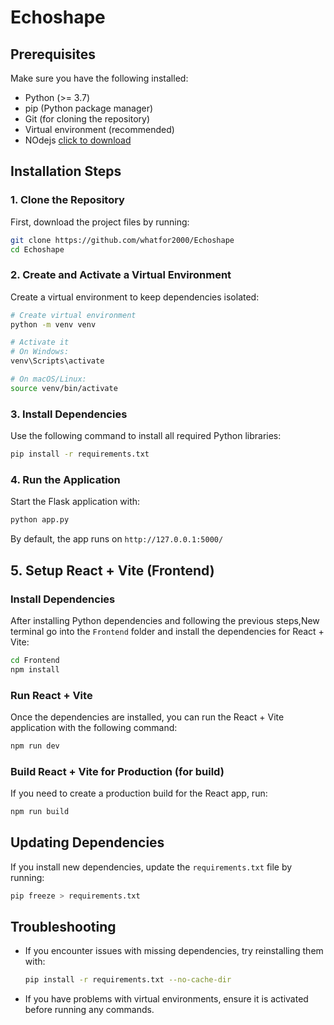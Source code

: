 # Echoshape


## Prerequisites
Make sure you have the following installed:
- Python (>= 3.7)
- pip (Python package manager)
- Git (for cloning the repository)
- Virtual environment (recommended)
- NOdejs [click to download](https://nodejs.org/en)

## Installation Steps

### 1. Clone the Repository
First, download the project files by running:
```sh
git clone https://github.com/whatfor2000/Echoshape
cd Echoshape
```

### 2. Create and Activate a Virtual Environment
Create a virtual environment to keep dependencies isolated:
```sh
# Create virtual environment
python -m venv venv

# Activate it
# On Windows:
venv\Scripts\activate

# On macOS/Linux:
source venv/bin/activate
```

### 3. Install Dependencies
Use the following command to install all required Python libraries:
```sh
pip install -r requirements.txt
```

### 4. Run the Application
Start the Flask application with:
```sh
python app.py
```
By default, the app runs on `http://127.0.0.1:5000/`

## 5. Setup React + Vite (Frontend)

### Install Dependencies
After installing Python dependencies and following the previous steps,New terminal go into the `Frontend` folder and install the dependencies for React + Vite:

```sh
cd Frontend
npm install
```

### Run React + Vite
Once the dependencies are installed, you can run the React + Vite application with the following command:

```sh
npm run dev
```

### Build React + Vite for Production (for build)
If you need to create a production build for the React app, run:

```sh
npm run build
```

## Updating Dependencies
If you install new dependencies, update the `requirements.txt` file by running:
```sh
pip freeze > requirements.txt
```

## Troubleshooting
- If you encounter issues with missing dependencies, try reinstalling them with:
  ```sh
  pip install -r requirements.txt --no-cache-dir
  ```
- If you have problems with virtual environments, ensure it is activated before running any commands.

